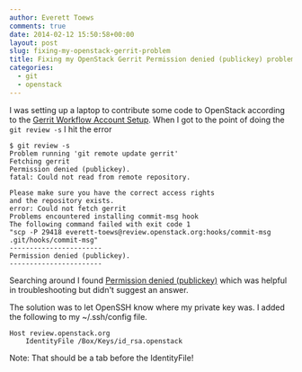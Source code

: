 ```yaml
---
author: Everett Toews
comments: true
date: 2014-02-12 15:50:58+00:00
layout: post
slug: fixing-my-openstack-gerrit-problem
title: Fixing my OpenStack Gerrit Permission denied (publickey) problem
categories:
  - git
  - openstack
---
```


I was setting up a laptop to contribute some code to OpenStack according to the [Gerrit Workflow Account Setup](https://wiki.openstack.org/wiki/GerritWorkflow#Account_Setup). When I got to the point of doing the `git review -s` I hit the error

<!--more-->

    $ git review -s
    Problem running 'git remote update gerrit'
    Fetching gerrit
    Permission denied (publickey).
    fatal: Could not read from remote repository.

    Please make sure you have the correct access rights
    and the repository exists.
    error: Could not fetch gerrit
    Problems encountered installing commit-msg hook
    The following command failed with exit code 1
    "scp -P 29418 everett-toews@review.openstack.org:hooks/commit-msg .git/hooks/commit-msg"
    -----------------------
    Permission denied (publickey).
    -----------------------

Searching around I found [Permission denied (publickey)](https://review.openstack.org/Documentation/error-permission-denied.html) which was helpful in troubleshooting but didn't suggest an answer.

The solution was to let OpenSSH know where my private key was. I added the following to my ~/.ssh/config file.

    Host review.openstack.org
        IdentityFile /Box/Keys/id_rsa.openstack

Note: That should be a tab before the IdentityFile!
